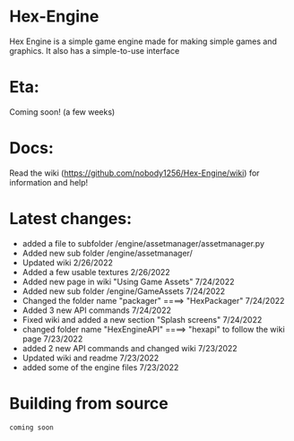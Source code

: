 # Hex-Engine
Hex Engine is a simple game engine made for making simple games and graphics. It also has a simple-to-use interface

# Eta:
Coming soon! (a few weeks)

# Docs:
Read the wiki (https://github.com/nobody1256/Hex-Engine/wiki) for information and help!

# Latest changes: 
+ added a file to subfolder /engine/assetmanager/assetmanager.py
+ Added new sub folder /engine/assetmanager/
+ Updated wiki 2/26/2022
+ Added a few usable textures 2/26/2022
+ Added new page in wiki "Using Game Assets" 7/24/2022
+ Added new sub folder /engine/GameAssets 7/24/2022
+ Changed the folder name "packager" ====> "HexPackager" 7/24/2022
+ Added 3 new API commands 7/24/2022
+ Fixed wiki and added a new section "Splash screens" 7/24/2022
+ changed folder name "HexEngineAPI" ====> "hexapi" to follow the wiki page 7/23/2022
+ added 2 new API commands and changed wiki 7/23/2022
+ Updated wiki and readme 7/23/2022
+ added some of the engine files 7/23/2022

# Building from source
```coming soon```

